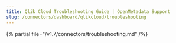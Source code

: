 ```yaml
---
title: Qlik Cloud Troubleshooting Guide | OpenMetadata Support
slug: /connectors/dashboard/qlikcloud/troubleshooting
---
```


{% partial file="/v1.7/connectors/troubleshooting.md" /%}
